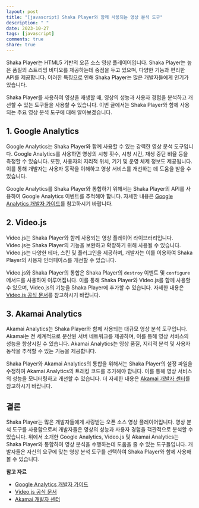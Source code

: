 ```yaml
---
layout: post
title: "[javascript] Shaka Player와 함께 사용되는 영상 분석 도구"
description: " "
date: 2023-10-27
tags: [javascript]
comments: true
share: true
---
```


Shaka Player는 HTML5 기반의 오픈 소스 영상 플레이어입니다. Shaka Player는 높은 품질의 스트리밍 비디오를 제공하는데 중점을 두고 있으며, 다양한 기능과 편리한 API를 제공합니다. 이러한 특징으로 인해 Shaka Player는 많은 개발자들에게 인기가 있습니다.

Shaka Player를 사용하여 영상을 재생할 때, 영상의 성능과 사용자 경험을 분석하고 개선할 수 있는 도구들을 사용할 수 있습니다. 이번 글에서는 Shaka Player와 함께 사용되는 주요 영상 분석 도구에 대해 알아보겠습니다.

## 1. Google Analytics

Google Analytics는 Shaka Player와 함께 사용할 수 있는 강력한 영상 분석 도구입니다. Google Analytics를 사용하면 영상의 시청 횟수, 시청 시간, 재생 중단 비율 등을 측정할 수 있습니다. 또한, 사용자의 지리적 위치, 기기 및 운영 체제 정보도 제공됩니다. 이를 통해 개발자는 사용자 동작을 이해하고 영상 서비스를 개선하는 데 도움을 받을 수 있습니다.

Google Analytics를 Shaka Player와 통합하기 위해서는 Shaka Player의 API를 사용하여 Google Analytics 이벤트를 추적해야 합니다. 자세한 내용은 [Google Analytics 개발자 가이드](https://developers.google.com/analytics/devguides/collection/analyticsjs/events)를 참고하시기 바랍니다.

## 2. Video.js

Video.js는 Shaka Player와 함께 사용되는 영상 플레이어 라이브러리입니다. Video.js는 Shaka Player의 기능을 보완하고 확장하기 위해 사용될 수 있습니다. Video.js는 다양한 테마, 스킨 및 플러그인을 제공하며, 개발자는 이를 이용하여 Shaka Player의 사용자 인터페이스를 개선할 수 있습니다.

Video.js와 Shaka Player의 통합은 Shaka Player의 `destroy` 이벤트 및 `configure` 메서드를 사용하여 이루어집니다. 이를 통해 Shaka Player와 Video.js를 함께 사용할 수 있으며, Video.js의 기능을 Shaka Player에 추가할 수 있습니다. 자세한 내용은 [Video.js 공식 문서](https://docs.videojs.com/)를 참고하시기 바랍니다.

## 3. Akamai Analytics

Akamai Analytics는 Shaka Player와 함께 사용되는 대규모 영상 분석 도구입니다. Akamai는 전 세계적으로 분산된 서버 네트워크를 제공하며, 이를 통해 영상 서비스의 성능을 향상시킬 수 있습니다. Akamai Analytics는 영상 품질, 지리적 분석 및 사용자 동작을 추적할 수 있는 기능을 제공합니다.

Shaka Player와 Akamai Analytics의 통합을 위해서는 Shaka Player의 설정 파일을 수정하여 Akamai Analytics의 트래킹 코드를 추가해야 합니다. 이를 통해 영상 서비스의 성능을 모니터링하고 개선할 수 있습니다. 더 자세한 내용은 [Akamai 개발자 센터](https://developer.akamai.com/)를 참고하시기 바랍니다.

## 결론

Shaka Player는 많은 개발자들에게 사랑받는 오픈 소스 영상 플레이어입니다. 영상 분석 도구를 사용함으로써 개발자들은 영상의 성능과 사용자 경험을 객관적으로 분석할 수 있습니다. 위에서 소개한 Google Analytics, Video.js 및 Akamai Analytics는 Shaka Player와 통합하여 영상 분석을 수행하는데 도움을 줄 수 있는 도구들입니다. 개발자들은 자신의 요구에 맞는 영상 분석 도구를 선택하여 Shaka Player와 함께 사용해 볼 수 있습니다.

**참고 자료**
- [Google Analytics 개발자 가이드](https://developers.google.com/analytics/devguides/collection/analyticsjs/events)
- [Video.js 공식 문서](https://docs.videojs.com/)
- [Akamai 개발자 센터](https://developer.akamai.com/)